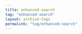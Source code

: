 ```yaml
---
title: enhanced-search
tag: "enhanced-search"
layout: archive-tags
permalink: "tag/enhanced-search"
---
```

